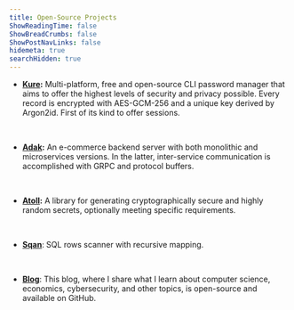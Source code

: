 ```yaml
---
title: Open-Source Projects
ShowReadingTime: false
ShowBreadCrumbs: false
ShowPostNavLinks: false
hidemeta: true
searchHidden: true
---
```


- **[Kure](https://www.github.com/GGP1/kure):** Multi-platform, free and open-source CLI password manager that aims to offer the highest levels of security and privacy possible. Every record is encrypted with AES-GCM-256 and a unique key derived by Argon2id. First of its kind to offer sessions.

<br />

- **[Adak](https://www.github.com/GGP1/adak):** An e-commerce backend server with both monolithic and microservices versions. In the latter, inter-service communication is accomplished with GRPC and protocol buffers.

<br />

- **[Atoll](https://www.github.com/GGP1/atoll):** A library for generating cryptographically secure and highly random secrets, optionally meeting specific requirements. 

<br />

- **[Sqan](https://github.com/GGP1/sqan)**: SQL rows scanner with recursive mapping.

<br />

- **[Blog](https://www.github.com/GGP1/GGP1.github.io)**: This blog, where I share what I learn about computer science, economics, cybersecurity, and other topics, is open-source and available on GitHub.